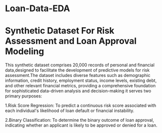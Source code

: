 # Loan-Data-EDA

# Synthetic Dataset For Risk Assessment and Loan Approval Modeling


This synthetic dataset comprises 20,000 records of personal and financial data,designed to facilitate the development of predictive models for risk assessment.The dataset includes diverse features such as demographic information, credit history, employment status, income levels, existing debt, and other relevant financial metrics, providing a comprehensive foundation for sophisticated data-driven analysis and decision-making 
it serves two primary purposes:

1.Risk Score Regression: To predict a continuous risk score associated with each individual's likelihood of loan default or financial instability.

2.Binary Classification: To determine the binary outcome of loan approval, indicating whether an applicant is likely to be approved or denied for a loan.
